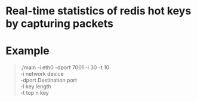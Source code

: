 # Real-time statistics of redis hot keys by capturing packets

# Example
> ./main -i eth0 -dport 7001 -l 30 -t 10  
> -i     network device  
> -dport Destination port  
> -l     key length  
> -t     top n key  
